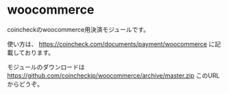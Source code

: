 # woocommerce

coincheckのwoocommerce用決済モジュールです。

使い方は、 https://coincheck.com/documents/payment/woocommerce に記載しております。

モジュールのダウンロードは https://github.com/coincheckjp/woocommerce/archive/master.zip このURLからどうぞ。
